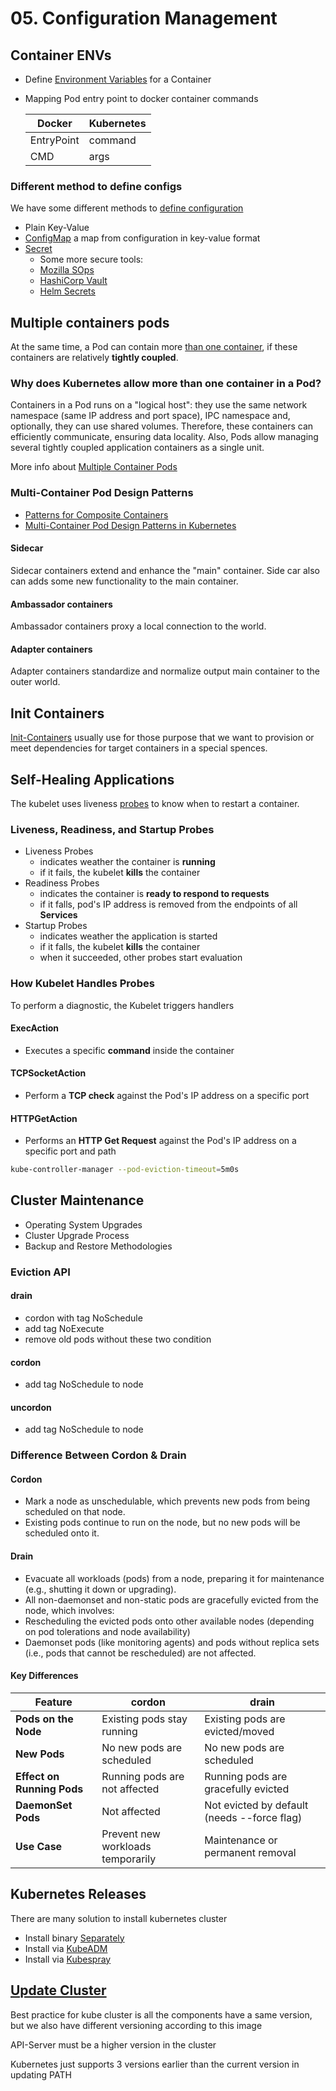 # 05. Configuration Management

## Container ENVs

- Define [Environment Variables] for a Container

- Mapping Pod entry point to docker container commands

  | Docker | Kubernetes |
  | - | - |
  | EntryPoint | command |
  | CMD | args |

### Different method to define configs

We have some different methods to [define configuration]

- Plain Key-Value
- [ConfigMap] a map from configuration in key-value format
- [Secret]
  - Some more secure tools:
  - [Mozilla SOps][Mozilla-SOps]
  - [HashiCorp Vault][HashiCorp-Vault]
  - [Helm Secrets][Helm-Secrets]

## Multiple containers pods

 At the same time, a Pod can contain more [than one container][Multiple-containers-pods], if these containers are relatively **tightly coupled**.

### Why does Kubernetes allow more than one container in a Pod?

Containers in a Pod runs on a "logical host": they use the same network namespace (same IP address and port space), IPC namespace and, optionally, they can use shared volumes. Therefore, these containers can efficiently communicate, ensuring data locality. Also, Pods allow managing several tightly coupled application containers as a single unit.

More info about [Multiple Container Pods]

### Multi-Container Pod Design Patterns

- [Patterns for Composite Containers][Ptrns-for-Cmpsit-Cont]
- [Multi-Container Pod Design Patterns in Kubernetes][mcpdpik]

#### Sidecar

Sidecar containers extend and enhance the "main" container. Side car also can adds some new functionality to the main container.

#### Ambassador containers

Ambassador containers proxy a local connection to the world.

#### Adapter containers

Adapter containers standardize and normalize output main container to the outer world.

## Init Containers

[Init-Containers] usually use for those purpose that we want to provision or meet dependencies for target containers in a special spences.

## Self-Healing Applications

The kubelet uses liveness [probes][Self-Healing-Apps] to know when to restart a container.

### Liveness, Readiness, and Startup Probes

- Liveness  Probes
  - indicates weather the container is **running**
  - if it fails, the kubelet **kills** the container
- Readiness Probes
  - indicates the container is **ready to respond to requests**
  - if it falls, pod's IP address is removed from the endpoints of all **Services**
- Startup   Probes
  - indicates weather the application is started
  - if it falls, the kubelet **kills** the container
  - when it succeeded, other probes start evaluation

### How Kubelet Handles Probes

To perform a diagnostic, the Kubelet triggers handlers

#### ExecAction

- Executes a specific **command** inside the container

#### TCPSocketAction

- Perform a **TCP check** against the Pod's IP address on a specific port

#### HTTPGetAction

- Performs an **HTTP Get Request** against the Pod's IP address on a specific port and path

```bash
kube-controller-manager --pod-eviction-timeout=5m0s
```

## Cluster Maintenance

- Operating System Upgrades
- Cluster Upgrade Process
- Backup and Restore Methodologies

### Eviction API

#### drain

- cordon with tag NoSchedule
- add tag NoExecute
- remove old pods without these two condition

#### cordon

- add tag NoSchedule to node

#### uncordon

- add tag NoSchedule to node

### Difference Between Cordon & Drain

#### Cordon

- Mark a node as unschedulable, which prevents new pods from being scheduled on that node.
- Existing pods continue to run on the node, but no new pods will be scheduled onto it.

#### Drain

- Evacuate all workloads (pods) from a node, preparing it for maintenance (e.g., shutting it down or upgrading).
- All non-daemonset and non-static pods are gracefully evicted from the node, which involves:
- Rescheduling the evicted pods onto other available nodes (depending on pod tolerations and node availability)
- Daemonset pods (like monitoring agents) and pods without replica sets (i.e., pods that cannot be rescheduled) are not affected.

#### Key Differences

| Feature | cordon | drain |
| - | - | - |
| **Pods on the Node**| Existing pods stay running | Existing pods are evicted/moved |
| **New Pods** | No new pods are scheduled | No new pods are scheduled |
| **Effect on Running Pods** | Running pods are not affected | Running pods are gracefully evicted |
| **DaemonSet Pods** | Not affected | Not evicted by default (needs --force flag) |
| **Use Case** | Prevent new workloads temporarily | Maintenance or permanent removal |

## Kubernetes Releases

There are many solution to install kubernetes cluster

- Install binary [Separately]
- Install via [KubeADM]
- Install via [Kubespray]

## [Update Cluster][update-cluster]

Best practice for kube cluster is all the components have a same version,
but we also have different versioning according to this image

API-Server must be a higher version in the cluster

Kubernetes just supports 3 versions earlier than the current version in updating PATH

<!-- http links -->
[Environment Variables]: https://kubernetes.io/docs/tasks/inject-data-application/define-environment-variable-container/
[define configuration]: https://kubernetes.io/docs/tasks/inject-data-application/define-environment-variable-container/
[ConfigMap]: https://kubernetes.io/docs/tasks/configure-pod-container/configure-pod-configmap/#configure-all-key-value-pairs-in-a-configmap-as-container-environment-variables
[Secret]: https://kubernetes.io/docs/tasks/inject-data-application/distribute-credentials-secure/#configure-all-key-value-pairs-in-a-secret-as-container-environment-variables
[Mozilla-SOps]: https://github.com/getsops/sops
[HashiCorp-Vault]: https://www.vaultproject.io/
[Helm-Secrets]: https://github.com/jkroepke/helm-secrets
[Multiple-containers-pods]: https://kubernetes.io/docs/concepts/workloads/pods/#how-pods-manage-multiple-containers
[Multiple Container Pods]: https://linchpiner.github.io/k8s-multi-container-pods.html
[mcpdpik]: https://matthewpalmer.net/kubernetes-app-developer/articles/multi-container-pod-design-patterns.html
[Ptrns-for-Cmpsit-Cont]: https://kubernetes.io/blog/2015/06/the-distributed-system-toolkit-patterns/
[Init-Containers]: https://kubernetes.io/docs/concepts/workloads/pods/init-containers/
[Self-Healing-Apps]: https://kubernetes.io/docs/concepts/configuration/liveness-readiness-startup-probes/
[Separately]: https://github.com/kelseyhightower/kubernetes-the-hard-way
[KubeADM]: https://kubernetes.io/docs/setup/production-environment/tools/kubeadm/create-cluster-kubeadm/
[Kubespray]: https://github.com/kubespray
[update-cluster]: https://kubernetes.io/docs/tasks/administer-cluster/cluster-upgrade/
